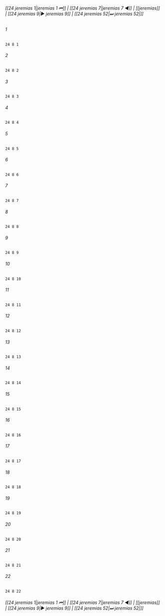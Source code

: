 
###### [[24 jeremias 1|jeremias 1 ⏮]] | [[24 jeremias 7|jeremias 7 ◀]] | [[jeremias]] | [[24 jeremias 9|▶ jeremias 9]] | [[24 jeremias 52|⏭ jeremias 52|]]

###### 1
``` verse
24 8 1 
```
###### 2
``` verse
24 8 2 
```
###### 3
``` verse
24 8 3 
```
###### 4
``` verse
24 8 4 
```
###### 5
``` verse
24 8 5 
```
###### 6
``` verse
24 8 6 
```
###### 7
``` verse
24 8 7 
```
###### 8
``` verse
24 8 8 
```
###### 9
``` verse
24 8 9 
```
###### 10
``` verse
24 8 10 
```
###### 11
``` verse
24 8 11 
```
###### 12
``` verse
24 8 12 
```
###### 13
``` verse
24 8 13 
```
###### 14
``` verse
24 8 14 
```
###### 15
``` verse
24 8 15 
```
###### 16
``` verse
24 8 16 
```
###### 17
``` verse
24 8 17 
```
###### 18
``` verse
24 8 18 
```
###### 19
``` verse
24 8 19 
```
###### 20
``` verse
24 8 20 
```
###### 21
``` verse
24 8 21 
```
###### 22
``` verse
24 8 22 
```

###### [[24 jeremias 1|jeremias 1 ⏮]] | [[24 jeremias 7|jeremias 7 ◀]] | [[jeremias]] | [[24 jeremias 9|▶ jeremias 9]] | [[24 jeremias 52|⏭ jeremias 52|]]

